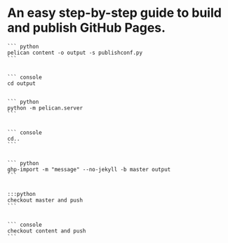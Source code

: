 
# An easy step-by-step guide to build and publish GitHub Pages. 

    ``` python
    pelican content -o output -s publishconf.py
    ```


    ``` console
    cd output


    ``` python
    python -m pelican.server
    ```


    ``` console
    cd..
    ```


    ``` python
    ghp-import -m "message" --no-jekyll -b master output
    ```


    :::python
    checkout master and push
    ```


    ``` console
    checkout content and push
    ```
